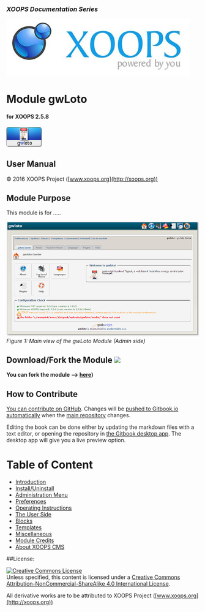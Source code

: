 ### _XOOPS Documentation Series_
![logoXoops.jpg](assets/logoXoops.jpg)

# Module gwLoto
#### for XOOPS 2.5.8
      
![logoModule.png](assets/logoModule.png)
            
## User Manual

© 2016 XOOPS Project ([www.xoops.org](http://xoops.org))  

## Module Purpose 

This module is for .....

![image001.png](assets/image001.png)
*Figure 1: Main view of the gwLoto Module (Admin side)*

## Download/Fork the Module ![](http://xoops.org/images/forkit.png)

**You can fork the module --> [here](https://github.com/XoopsModules25x/gwloto))**

## How to Contribute

[You can contribute on GitHub](https://github.com/XoopsDocs/gwloto-tutorial). Changes will be [pushed to Gitbook.io automatically](https://www.gitbook.com/book/xoops/gwloto-tutorial/activity) when the [main repository](https://github.com/XoopsDocs/gwloto-tutorial) changes.

Editing the book can be done either by updating the markdown files with a text editor, or opening the repository in [the Gitbook desktop app](https://github.com/GitbookIO/editor/blob/master/README.md). The desktop app will give you a live preview option.

# Table of Content

* [Introduction](book/0introduction.md)
* [Install/Uninstall](book/1install.md)
* [Administration Menu](book/2administration.md)
* [Preferences](book/3preferences.md)
* [Operating Instructions](book/4operations.md)
* [The User Side](book/5userside.md)
* [Blocks](book/6blocks.md)
* [Templates](book/7templates.md)
* [Miscellaneous](book/8other.md) 
* [Module Credits](book/9credits.md)
* [About XOOPS CMS](book/10aboutxoops.md)

##License:

<a rel="license" href="http://creativecommons.org/licenses/by-nc-sa/4.0/"><img alt="Creative Commons License" style="border-width:0" src="https://i.creativecommons.org/l/by-nc-sa/4.0/88x31.png" /></a><br />Unless specified, this content is licensed under a <a rel="license" href="http://creativecommons.org/licenses/by-nc-sa/4.0/">Creative Commons Attribution-NonCommercial-ShareAlike 4.0 International License</a>.

All derivative works are to be attributed to XOOPS Project ([www.xoops.org](http://xoops.org))
